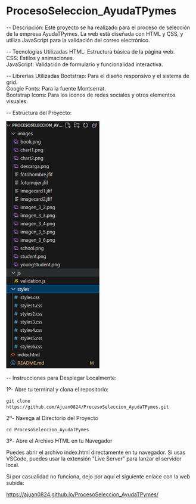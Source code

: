 # ProcesoSeleccion_AyudaTPymes
-- Descripción:
    Este proyecto se ha realizado para el proceso de selección de la empresa AyudaTPymes. La web está diseñada con HTML y CSS, y utiliza JavaScript para la validación del correo electrónico.

-- Tecnologías Utilizadas
    HTML: Estructura básica de la página web.<br>
    CSS: Estilos y animaciones.<br>
    JavaScript: Validación de formulario y funcionalidad interactiva.

-- Librerías Utilizadas
    Bootstrap: Para el diseño responsivo y el sistema de grid.<br>
    Google Fonts: Para la fuente Montserrat.<br>
    Bootstrap Icons: Para los iconos de redes sociales y otros elementos visuales.

-- Estructura del Proyecto:

![alt text](images/image.png)


-- Instrucciones para Desplegar Localmente:

1º- Abre tu terminal y clona el repositorio:

    git clone https://github.com/Ajuan0824/ProcesoSeleccion_AyudaTPymes.git

2º- Navega al Directorio del Proyecto

    cd ProcesoSeleccion_AyudaTPymes

3º- Abre el Archivo HTML en tu Navegador

Puedes abrir el archivo index.html directamente en tu navegador. Si usas VSCode, puedes usar la extensión "Live Server" para lanzar el servidor local.

Si por casualidad no funciona, dejo por aquí el siguiente enlace con la web subida: 

https://ajuan0824.github.io/ProcesoSeleccion_AyudaTPymes/
